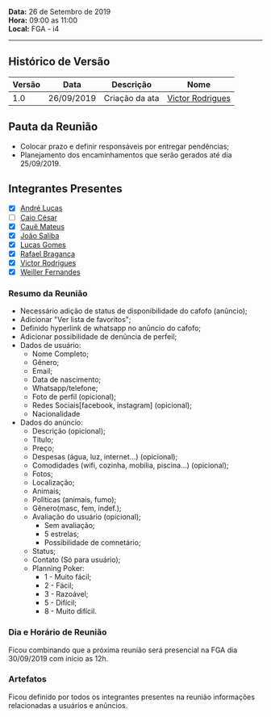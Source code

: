 **Data:** 26 de Setembro de 2019<br>
**Hora:** 09:00 as 11:00<br>
**Local:** FGA - i4 <br>

---

## Histórico de Versão
| **Versão** | **Data**   | **Descrição**  | **Nome**                                                 |
| ---------- | ---------- | -------------- | -------------------------------------------------------- |
| 1.0        | 26/09/2019 | Criação da ata | [Victor Rodrigues](https://github.com/VictorRodriguesS0) |

## Pauta da Reunião
- Colocar prazo e definir responsáveis por entregar pendências;
- Planejamento dos encaminhamentos  que serão gerados até dia 25/09/2019.

## Integrantes Presentes
- [x] [André Lucas](https://github.com/andrelucasf)<br>
- [ ] [Caio César](https://github.com/Caiocbeleza)<br>
- [x] [Cauê Mateus](https://github.com/caue96)<br>
- [x] [João Saliba](https://github.com/joaosaliba)<br>
- [x] [Lucas Gomes](https://github.com/LGomees)<br>
- [x] [Rafael Bragança](https://github.com/rafaelbrg)<br>
- [x] [Victor Rodrigues](https://github.com/VictorRodriguesS0)<br>
- [x] [Weiller Fernandes](https://github.com/WeillerFernandes)<br>

### **Resumo da Reunião**

- Necessário adição de status de disponibilidade do cafofo (anûncio);
- Adicionar "Ver lista de favoritos";
- Definido hyperlink de whatsapp no anûncio do cafofo;
- Adicionar possibilidade de denûncia de perfeil;
- Dados de usuário:
  - Nome Completo;
  - Gênero;
  - Email;
  - Data de nascimento;
  - Whatsapp/telefone;
  - Foto de perfil (opicional);
  - Redes Sociais[facebook, instagram] (opicional);
  - Nacionalidade
- Dados do anúncio:
  - Descrição (opicional);
  - Titulo;
  - Preço;
  - Despesas (água, luz, internet...) (opicional);
  - Comodidades (wifi, cozinha, mobília, piscina...) (opicional);
  - Fotos;
  - Localização;
  - Animais;
  - Políticas (animais, fumo);
  - Gênero(masc, fem, indef.);
  - Avaliação do usuário (opicional);
    - Sem avaliação;
    - 5 estrelas;
    - Possibilidade de comnetário;
  - Status;
  - Contato (Só para usuário);
  - Planning Poker:
    - 1 - Muito fácil;
    - 2 - Fácil;
    - 3 - Razoável;
    - 5 - Difícil;
    - 8 - Muito difícil.


### **Dia e Horário de Reunião**

Ficou combinando que a próxima reunião será presencial na FGA dia 30/09/2019 com início as 12h.

### **Artefatos**
Ficou definido por todos os integrantes presentes na reunião informações relacionadas a usuários e anûncios.
